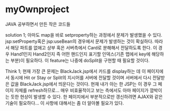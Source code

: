 # myOwnproject
JAVA 공부하면서 만든 작은 코드들

solution 1;
  아마도 map을 바로 setproperty하는 과정에서 문제가 발생했을 수 있다.
  jsp:setProperty혹은 jsp:useBean의 경우에서 문제가 발생하는 것이 확실하다.
  따라서 해당 파트를 없애고 상부 혹은 서버측에서 Card로 분해해서 전달하도록 한다.
  이 경우 Hand1인지 Hand2인지 즉 어떤 핸드인지 표기할 인덱스(기존 맵에서 key에 해당하는 부분)이 필요하다.
  이 feature는 나중에 doSplit을 구현할 때 필요할 것이다.

Think 1;
  현재 가장 큰 문제는 BlackJack.jsp에서 카드를 display하는 데 이 페이지에서 동시에 Hit or Stay or Split의 지시어를 서버에 전달할 것이며
  서버에서 다시 전달받은 값을 BlackJack.jsp에서 띄운다는 것이다. 현재 내가 아는 한 JSP는 이 경우 그 페이지 자체를 refresh하므로... 매우 비효율적이고 보는 측에서도 아마
  페이지가 깜박이는 듯한 현상이 발생할 수 있다.
  한 페이지에서 부분적으로만 갱신하려면 AJAX와 같은 기술이 필요하다...
  이 사항에 대해서는 좀 더 알아볼 필요가 있다.
